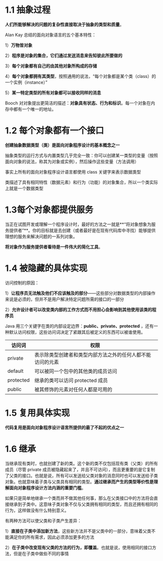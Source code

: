 # 1.1 抽象过程

**人们所能够解决的问题的复杂性直接取决于抽象的类型和质量**。

Alan Kay 总结的面向对象语言的五个基本特性：

1）**万物皆对象**

2）**程序是对象的集合，它们通过发送消息来告知彼此所要做的**

3）**每个对象都有自己的由其他对象所构成的存储**

4）**每个对象都拥有其类型**，按照通用的说法，“每个对象都是某个类（class）的一个实例（instance）”

5）**某一特定类型的所有对象都可以接收同样的消息**

Booch 对对象提出更简洁的描述：**对象具有状态、行为和标识**。每一个对象在内存中都有一个唯一的地址。

# 1.2 每个对象都有一个接口

**创建抽象数据类型（类）是面向对象程序设计的基本概念之一**

抽象类型的运行方式与内置类型几乎完全一致：你可以创建某一类型的变量（按照面向对象的说法，称其为对象或实例），然后操作这些变量（方法调用）

事实上所有的面向对象程序设计语言都使用 class 关键字来表示数据类型

类描述了具有相同特性（数据元素）和行为（功能）的对象集合，所以一个类实际上就是一个数据类型

# 1.3每个对象都提供服务

当正在试图开发或理解一个程序设计时，最好的方法之一就是**“将对象想象为服务提供者”**。你的目标就是去创建（或者最好是在现有代码库中寻找）能够提供理想的服务来解决问题的一系列对象。

**将对象作为服务提供者看待是一件伟大的简化工具**。

# 1.4 被隐藏的具体实现

访问控制的原因：

1）**让程序员无法触及他们不应该触及的部分**——这些部分对数据类型的内部操作来说是必须的，但并不是用户解决特定问题所需的接口的一部分

2）**允许设计者可以改变类内部的工作方式而不用担心会影响到其他使用该类的程序员**

Java 用三个关键字在类的内部设定边界：**public、private、protected** ，还有一种默认访问权限，这些访问词决定了紧跟其后被定义的东西可以被谁使用。

| 访问词    | 权限                                                       |
| --------- | ---------------------------------------------------------- |
| private   | 表示除类型创建者和类型内部方法之外的任何人都不能访问的元素 |
| default   | 可以被同一个包中的其他类的成员访问                         |
| protected | 继承的类可以访问 protected 成员                            |
| public    | 被其修饰的元素对任何人都是可用的                           |

# 1.5 复用具体实现

**代码复用是面向对象程序设计语言所提供的最了不起的优点之一**

# 1.6 继承

当继承现有类时，也就创建了新的类。这个新的类不仅包括现有类（父类）的所有成员（尽管 private 成员被隐藏起来了，并且不可访问），而且更重要的是它复制了父类的接口。也就是说，所有可以发送给父类对象的消息同时也可以发送给子类对象。也就意味着子类与父类具有相同的类型。**通过继承而产生的类型等价性是理解面向对象程序设计方法内涵的重要门槛**。

如果只是简单地继承一个类而并不做其他任何事，那么在父类接口中的方法将会直接继承到子类中。这意味子类对象不仅与父类拥有相同的类型，而且还拥有相同的行为，这样做没有什么特别意义。

有两种方法可以使父类和子类产生差异：

1）**直接在子类中添加新方法**，这些新方法并不是父类中的一部分，意味着父类不能满足你的所有需求，因此必须添加更多的方法

2）**在子类中改变现有父类的方法的行为，即覆盖**。也就是说，使用相同的接口方法，但是在子类中做些不同的事情

